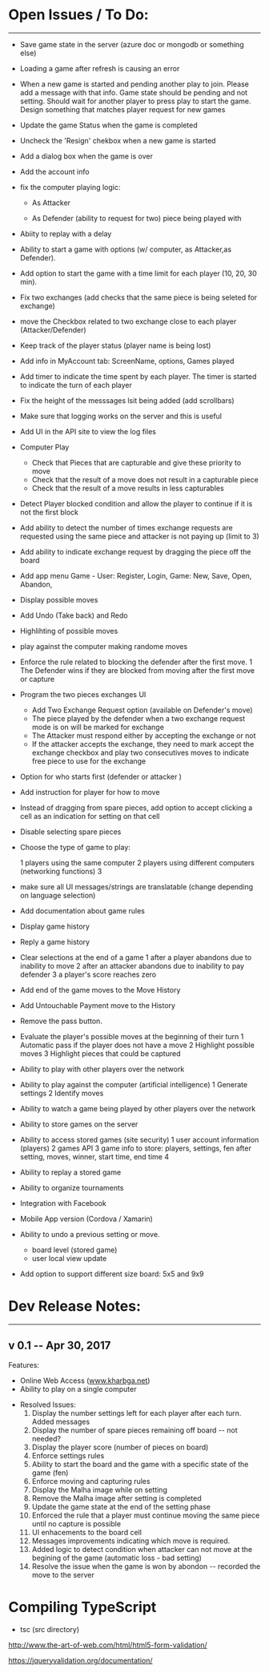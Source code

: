 
# Open Issues / To Do:
---

* Save game state in the server  (azure doc or mongodb or something else)
* Loading a game after refresh is causing an error
* When a new game is started and pending another play to join. Please add a message with that info.
	Game state should be pending and not setting.  Should wait for another player to press play
	to start the game. 
	Design something that matches player request for new games
* Update the game Status when the game is completed
* Uncheck the 'Resign' chekbox when a new game is started
* Add a dialog box when the game is over
* Add the account info
* fix the computer playing logic:
	- As Attacker
		
	- As Defender (ability to request for two)
		piece being played with
* Abiity to replay with a delay 
* Ability to start a game with options (w/ computer, as Attacker,as Defender). 
* Add option to start the game with a time limit for each player (10, 20, 30 min).
* Fix two exchanges (add checks that the same piece is being seleted for exchange)
* move the Checkbox related to two exchange close to each player (Attacker/Defender)
* Keep track of the player status  (player name is being lost)
* Add info in MyAccount tab: ScreenName, options, Games played
* Add timer to indicate the time spent by each player. The timer is started to indicate the turn of each player
* Fix the height of the messsages lsit being added (add scrollbars)
* Make sure that logging works on the server and this is useful
* Add UI in the API site to view the log files
* Computer Play
	- Check that Pieces that are capturable and give these priority to move
	- Check that the result of a move does not result in a capturable piece
	- Check that the result of a move results in less capturables 

* Detect Player blocked condition and allow the player to continue if it is not the first block
* Add ability to detect the number of times exchange requests are requested using the same piece and attacker is not paying up (limit to 3)
 
* Add ability to indicate exchange request by dragging the piece off the board
* Add app menu Game - User:  Register, Login,  Game:  New, Save, Open, Abandon, 
* Display possible moves 
* Add Undo (Take back) and Redo
* Highlihting of possible moves
* play against the computer making randome moves

* Enforce the rule related to blocking the defender after the first move.
  1 The Defender wins if they are blocked from moving after the first move or capture
* Program the two pieces exchanges UI
    - Add Two Exchange Request option (available on Defender's move)
    - The piece played by the defender when a two exchange request mode is on will be marked for exchange
    - The Attacker must respond either by accepting the exchange or not
    - If the attacker accepts the exchange, they need to mark accept the exchange checkbox and play two consecutives moves to indicate free piece to use for the exchange
* Option for who starts first (defender or attacker )

* Add instruction for player for how to move
* Instead of dragging from spare pieces, add option to accept clicking a cell as an indication for setting on that cell 
* Disable selecting spare pieces 
* Choose the type of game to play:

	1 players using the same computer 
	2 players using different computers  (networking functions)
	3 
* make sure all UI messages/strings are translatable (change depending on language selection)
* Add documentation about game rules
* Display game history
* Reply a game history

* Clear selections at the end of a game 
    1 after a player abandons due to inability to move
    2 after an attacker abandons due to inability to pay defender
    3 a player's score reaches zero
*  Add end of the game moves to the Move History
*  Add Untouchable Payment move to the History

* Remove the pass button. 
* Evaluate the player's possible moves at the beginning of their turn
    1 Automatic pass if the player does not have a move
    2 Highlight possible moves
    3 Highlight pieces that could be captured

* Ability to play with other players over  the network
* Ability to play against the computer (artificial intelligence)
    1 Generate settings
    2 Identify moves
    
* Ability to watch a game being played by other players over the network
* Ability to store games on the server
* Ability to access stored games (site security)
    1 user account information (players)
	2 games API
	3 game info to store: players, settings, fen after setting, moves, winner, start time, end time
	4
* Ability to replay a stored game
* Ability to organize tournaments
* Integration with Facebook
* Mobile App version  (Cordova / Xamarin)

* Ability to undo a previous setting or move.
    - board level (stored game)
    - user local view update

* Add option to support different size board: 5x5 and 9x9

# Dev Release Notes:
---
## v 0.1  -- Apr 30, 2017

Features:
- Online Web Access (www.kharbga.net)
- Ability to play on a single computer 

* Resolved Issues:
  1. Display the number settings left for each player after each turn. Added messages
  2. Display the number of spare pieces remaining off board  -- not needed?
  3. Display the player score (number of pieces on board) 
  4. Enforce settings rules
  5. Ability to start the board and the game with a specific state of the game (fen)   
  6. Enforce moving and capturing rules
  7. Display the Malha image while on setting
  8. Remove the Malha image after setting is completed
  9.  Update the game state at the end of the setting phase 
  10. Enforced the rule that a player must continue moving the same piece until no capture is possible
  11. UI enhacements to the board cell 
  12. Messages improvements indicating which move is required.
  13. Added logic to detect condition when attacker can not move at the begining of the game (automatic loss - bad setting)
  14. Resolve the issue when the game is won by abondon -- recorded the move to the server

# Compiling TypeScript 
- tsc    (src directory)


http://www.the-art-of-web.com/html/html5-form-validation/

https://jqueryvalidation.org/documentation/

